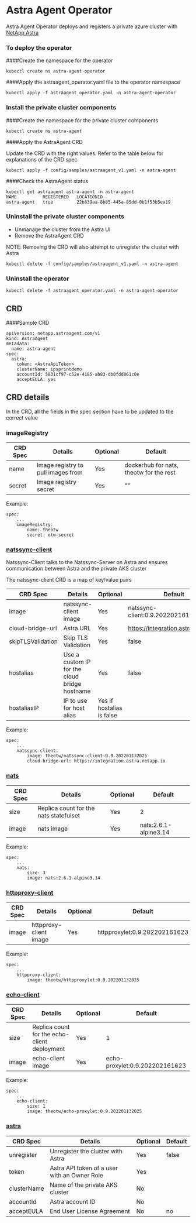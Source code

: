# Astra Agent Operator 

Astra Agent Operator deploys and registers a private azure cluster with [NetApp Astra](https://cloud.netapp.com/astra)

### To deploy the operator
####Create the namespace for the operator
```
kubectl create ns astra-agent-operator
```
####Apply the astraagent_operator.yaml file to the operator namespace
```
kubectl apply -f astraagent_operator.yaml -n astra-agent-operator
```
### Install the private cluster components
####Create the namespace for the private cluster components
```
kubectl create ns astra-agent
```
####Apply the AstraAgent CRD

Update the CRD with the right values. Refer to the table below for explanations of the CRD spec
```
kubectl apply -f config/samples/astraagent_v1.yaml -n astra-agent
```
####Check the AstraAgent status
```
kubectl get astraagent astra-agent -n astra-agent
NAME          REGISTERED   LOCATIONID
astra-agent   true         22b839aa-8b85-445a-85dd-0b1f53b5ea19
```
### Uninstall the private cluster components
- Unmanage the cluster from the Astra UI
- Remove the AstraAgent CRD

NOTE: Removing the CRD will also attempt to unregister the cluster with Astra
```
kubectl delete -f config/samples/astraagent_v1.yaml -n astra-agent
```
### Uninstall the operator
```
kubectl delete -f astraagent_operator.yaml -n astra-agent-operator
```
## CRD
####Sample CRD
```
apiVersion: netapp.astraagent.com/v1
kind: AstraAgent
metadata:
  name: astra-agent
spec:
  astra:
    token: <AstraApiToken>
    clusterName: ipsprintdemo
    accountId: 5831cf97-c52e-4185-ab83-db0fdd061c0e
    acceptEULA: yes
```

## CRD details
In the CRD, all the fields in the spec section have to be updated to the correct value

### imageRegistry
| CRD Spec          | Details       | Optional | Default |
| ----------------- | ------------- |--------- | --------|
| name   | Image registry to pull images from | Yes | dockerhub for nats, theotw for the rest |
| secret   | Image registry secret | Yes | "" |

Example:
```
spec:
    ...
    imageRegistry:
        name: theotw
        secret: otw-secret
```

### [natssync-client](https://github.com/theotw/natssync)
Natssync-Client talks to the Natssync-Server on Astra and ensures communication between Astra and the private AKS cluster

The natssync-client CRD is a map of key/value pairs

| CRD Spec          | Details       | Optional | Default |
| ----------------- | ------------- |--------- | --------|
| image   | natssync-client image | Yes | natssync-client:0.9.202202161623 |
| cloud-bridge-url  | Astra URL  | Yes | https://integration.astra.netapp.io |
| skipTLSValidation | Skip TLS Validation| Yes| false |
| hostalias | Use a custom IP for the cloud bridge hostname| Yes | false |
| hostaliasIP | IP to use for host alias | Yes if hostalias is false | |

Example:
```
spec:
    ...
    natssync-client:
        image: theotw/natssync-client:0.9.202201132025
        cloud-bridge-url: https://integration.astra.netapp.io
```
### [nats](https://nats.io/)
| CRD Spec             | Details       | Optional | Default |
| ---------------------| ------------- |--------- | --------|
| size       | Replica count for the nats statefulset | Yes | 2 |
| image      | nats image | Yes | nats:2.6.1-alpine3.14 |

Example:
```
spec:
    ...
    nats:
        size: 3
        image: nats:2.6.1-alpine3.14
```

### [httpproxy-client](https://github.com/theotw/natssync)
| CRD Spec | Details       | Optional | Default |
| ---------| ------------- |--------- | --------|
| image    | httpproxy-client image | Yes | httpproxylet:0.9.202202161623 |

Example:
```
spec:
    ...
    httpproxy-client:
        image: theotw/httpproxylet:0.9.202201132025
```
### [echo-client](https://github.com/theotw/natssync)
| CRD Spec | Details       | Optional | Default |
| ---------| ------------- |--------- | --------|
| size     | Replica count for the echo-client deployment | Yes | 1 |
| image    | echo-client image | Yes | echo-proxylet:0.9.202202161623 |

Example:
```
spec:
    ...
    echo-client:
        size: 1
        image: theotw/echo-proxylet:0.9.202201132025

```
### [astra](https://cloud.netapp.com/astra)
| CRD Spec      | Details       | Optional | Default |
| ------------- | ------------- | -------- |--------|
| unregister    | Unregister the cluster with Astra | Yes | false |
| token         | Astra API token of a user with an Owner Role| Yes | |
| clusterName   | Name of the private AKS cluster | No | |
| accountId     | Astra account ID | No | |
| acceptEULA    | End User License Agreement | No | no |

